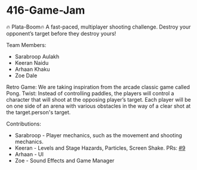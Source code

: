 # 416-Game-Jam

🔥 Plata-Boom🔥
A fast-paced, multiplayer shooting challenge. Destroy your opponent’s target before they destroy yours!

Team Members:
- Sarabroop Aulakh
- Keeran Naidu 
- Arhaan Khaku
- Zoe Dale

Retro Game: We are taking inspiration from the arcade classic game called Pong. 
Twist: Instead of controlling paddles, the players will control a character that will shoot at the opposing player’s target. Each player will be on one side of an arena with various obstacles in the way of a clear shot at the target.person's target.

Contributions:
- Sarabroop - Player mechanics, such as the movement and shooting mechanics.
- Keeran - Levels and Stage Hazards, Particles, Screen Shake. PRs: [#9](https://github.com/Battlebee12/416-Game-Jam/pull/9)
- Arhaan - UI
- Zoe - Sound Effects and Game Manager

